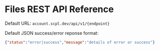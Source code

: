# Files REST API Reference
Default URL: `account.scpl.dev/api/v1/{endpoint}`

Default JSON success/error reponse format:

```json
{"status":"error|success","message":"details of error or success"}
```
